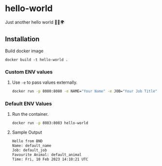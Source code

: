 # hello-world

Just another hello world 👋🏽🌍

## Installation

Build docker image
```
docker build -t hello-world .
```

### Custom ENV values

1. Use `-e` to pass values externally.

   ```bash
   docker run -p 8080:8080 -e NAME="Your Name" -e JOB="Your Job Title" -e FAV_ANIMAL="Your Favorite Animal" hello-world
   ```

### Default ENV Values

1. Run the container.
   ```bash
   docker run -p 8083:8083 hello-world
   ```
2. Sample Output
   ```bash
   Hello from BND
   Name: default_name
   Job: default_job
   Favourite Animal: default_animal
   Time: Fri, 10 Feb 2023 14:10:21 UTC
   ```


